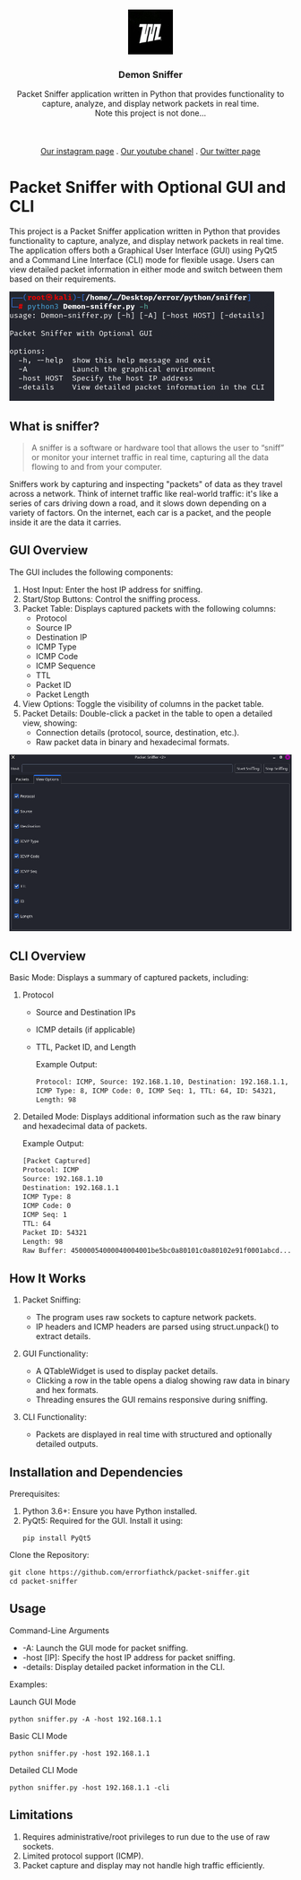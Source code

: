 <br/>
<p align="center">
  <a href="https://github.com/errorfiathck">
    <img src="./img/110461609.jpeg" alt="Logo" width="80" height="80">
  </a>

  <h3 align="center">Demon Sniffer</h3>

  <p align="center">
    Packet Sniffer application written in Python that provides functionality to capture, analyze, and display network packets in real time.
    <br/>
    Note this project is not done...
    <br/>
    <br/>
    <!-- <a href="https://readme.shaankhan.dev"><strong>View Demo »</strong></a> -->
    <br/>
    <br/>
    <a href="https://intsagram.com/error._.fiat">Our instagram page</a>
    .
    <a href="https://youtube.com/error_fiat">Our youtube chanel</a>
    .
    <a href="https://twitter.com/ErrorFiat">Our twitter page</a>
  </p>
</p>

# Packet Sniffer with Optional GUI and CLI

This project is a Packet Sniffer application written in Python that provides functionality to capture, analyze, and display network packets in real time. The application offers both a Graphical User Interface (GUI) using PyQt5 and a Command Line Interface (CLI) mode for flexible usage. Users can view detailed packet information in either mode and switch between them based on their requirements.

![Screen Shot](./img/Screenshot_20241222_221208.png)

## What is sniffer?
> A sniffer is a software or hardware tool that allows the user to “sniff” or monitor your internet traffic in real time, capturing all the data flowing to and from your computer.

Sniffers work by capturing and inspecting "packets" of data as they travel across a network. Think of internet traffic like real-world traffic: it's like a series of cars driving down a road, and it slows down depending on a variety of factors. On the internet, each car is a packet, and the people inside it are the data it carries.

## GUI Overview

The GUI includes the following components:

1. Host Input: Enter the host IP address for sniffing.
2. Start/Stop Buttons: Control the sniffing process.
3. Packet Table: Displays captured packets with the following columns:
    - Protocol
    - Source IP
    - Destination IP
    - ICMP Type
    - ICMP Code
    - ICMP Sequence
    - TTL
    - Packet ID
    - Packet Length
4. View Options: Toggle the visibility of columns in the packet table.
5. Packet Details: Double-click a packet in the table to open a detailed view, showing:
    - Connection details (protocol, source, destination, etc.).
    - Raw packet data in binary and hexadecimal formats.

![Screen Shot](./img/Screenshot_20241222_222248.png)


## CLI Overview

Basic Mode: Displays a summary of captured packets, including:

1. Protocol
    - Source and Destination IPs
    - ICMP details (if applicable)
    - TTL, Packet ID, and Length

        Example Output:
        ```
        Protocol: ICMP, Source: 192.168.1.10, Destination: 192.168.1.1, ICMP Type: 8, ICMP Code: 0, ICMP Seq: 1, TTL: 64, ID: 54321, Length: 98
        ```

2. Detailed Mode: Displays additional information such as the raw binary and hexadecimal data of packets.

    Example Output:
    ```
    [Packet Captured]
    Protocol: ICMP
    Source: 192.168.1.10
    Destination: 192.168.1.1
    ICMP Type: 8
    ICMP Code: 0
    ICMP Seq: 1
    TTL: 64
    Packet ID: 54321
    Length: 98
    Raw Buffer: 45000054000040004001be5bc0a80101c0a80102e91f0001abcd...
    ```
## How It Works

1. Packet Sniffing:

    - The program uses raw sockets to capture network packets.
    - IP headers and ICMP headers are parsed using struct.unpack() to extract details.
2. GUI Functionality:

    - A QTableWidget is used to display packet details.
    - Clicking a row in the table opens a dialog showing raw data in binary and hex formats.
    - Threading ensures the GUI remains responsive during sniffing.
3. CLI Functionality:

    - Packets are displayed in real time with structured and optionally detailed outputs.

## Installation and Dependencies

Prerequisites:
1. Python 3.6+: Ensure you have Python installed.
2. PyQt5: Required for the GUI. Install it using:
    ```
    pip install PyQt5
    ```

Clone the Repository:
```
git clone https://github.com/errorfiathck/packet-sniffer.git
cd packet-sniffer
```

## Usage
Command-Line Arguments
* -A: Launch the GUI mode for packet sniffing.
* -host [IP]: Specify the host IP address for packet sniffing.
* -details: Display detailed packet information in the CLI.

Examples:

Launch GUI Mode
```
python sniffer.py -A -host 192.168.1.1
```
Basic CLI Mode
```
python sniffer.py -host 192.168.1.1
```
Detailed CLI Mode
```
python sniffer.py -host 192.168.1.1 -cli
```

## Limitations
1. Requires administrative/root privileges to run due to the use of raw sockets.
2. Limited protocol support (ICMP).
3. Packet capture and display may not handle high traffic efficiently.

